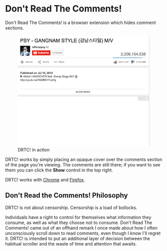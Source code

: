# Don't Read The Comments!
Don't Read The Comments! is a browser extension which hides comment sections.

<figure>
    <img src="section_hidden.png">
    <figcaption>DRTC! in action</figcaption>
</figure>

DRTC! works by simply placing an opaque cover over the comments section of the page you're viewing. The comments are still there; if you want to see them you can click the **Show** control in the top right.

DRTC! works with [Chrome](https://chrome.google.com/webstore/detail/dont-read-the-comments/nlhmhpppjnlbdfgebinkgjiljipnejbe) and [Firefox](https://addons.mozilla.org/en-US/firefox/addon/dont-read-the-comments/).

## Don't Read the Comments! Philosophy

DRTC! is not about censorship. Censorship is a load of bollocks.

Individuals have a right to control for themselves what information they consume, as well as what they choose not to consume. Don't Read The Comments! came out of an offhand remark I once made about how I often unconsciously scroll down to read comments, even though I know I'll regret it. DRTC! is intended to put an additional layer of decision between the habitual scroller and the waste of time and attention that awaits.

